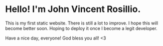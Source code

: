 # Hello! I'm John Vincent Rosillio.
This is my first static website. There is still a lot to improve. I hope this will become better soon. Hoping to deploy it once I become a legit developer. 

Have a nice day, everyone! God bless you all! <3
